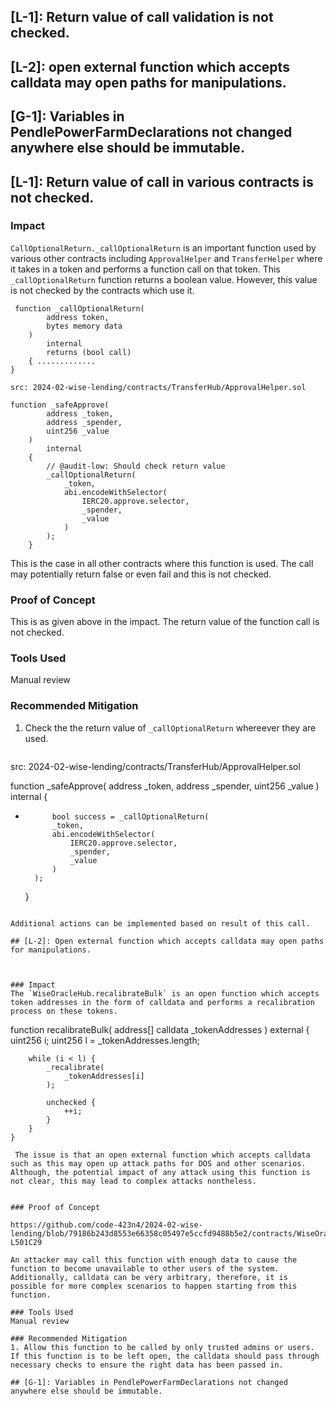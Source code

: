 ## [L-1]: Return value of call validation is not checked.
## [L-2]: open external function which accepts calldata may open paths for manipulations.
## [G-1]: Variables in PendlePowerFarmDeclarations not changed anywhere else should be immutable.


## [L-1]: Return value of call in various contracts is not checked.

### Impact
`CallOptionalReturn._callOptionalReturn` is an important function used by various other contracts including `ApprovalHelper` and `TransferHelper` where it takes in a token and performs a function call on that token. This `_callOptionalReturn` function returns a boolean value. However, this value is not checked by the contracts which use it. 

```
 function _callOptionalReturn(
        address token,
        bytes memory data
    )
        internal
        returns (bool call)
    { ............. 
}
```

```
src: 2024-02-wise-lending/contracts/TransferHub/ApprovalHelper.sol

function _safeApprove(
        address _token,
        address _spender,
        uint256 _value
    )
        internal
    {
        // @audit-low: Should check return value
        _callOptionalReturn(
            _token,
            abi.encodeWithSelector(
                IERC20.approve.selector,
                _spender,
                _value
            )
        );
    }
```
This is the case in all other contracts where this function is used. The call may potentially return false or even fail and this is not checked.

### Proof of Concept
This is as given above in the impact. The return value of the function call is not checked.

### Tools Used
Manual review 

### Recommended Mitigation
1. Check the the return value of `_callOptionalReturn` whereever they are used.

```diff
```
src: 2024-02-wise-lending/contracts/TransferHub/ApprovalHelper.sol

function _safeApprove(
        address _token,
        address _spender,
        uint256 _value
    )
        internal
    {
       
+           bool success = _callOptionalReturn(
            _token,
            abi.encodeWithSelector(
                IERC20.approve.selector,
                _spender,
                _value
            )
        );
    }
```

Additional actions can be implemented based on result of this call.

## [L-2]: Open external function which accepts calldata may open paths for manipulations.



### Impact
The `WiseOracleHub.recalibrateBulk` is an open function which accepts token addresses in the form of calldata and performs a recalibration process on these tokens.
```
function recalibrateBulk(
        address[] calldata _tokenAddresses
    )
        external
    {
        uint256 i;
        uint256 l = _tokenAddresses.length;

        while (i < l) {
            _recalibrate(
                _tokenAddresses[i]
            );

            unchecked {
                ++i;
            }
        }
    }
```
 The issue is that an open external function which accepts calldata such as this may open up attack paths for DOS and other scenarios. Although, the potential impact of any attack using this function is not clear, this may lead to complex attacks nontheless.


### Proof of Concept

https://github.com/code-423n4/2024-02-wise-lending/blob/79186b243d8553e66358c05497e5ccfd9488b5e2/contracts/WiseOracleHub/WiseOracleHub.sol#L501C14-L501C29

An attacker may call this function with enough data to cause the function to become unavailable to other users of the system. Additionally, calldata can be very arbitrary, therefore, it is possible for more complex scenarios to happen starting from this function.

### Tools Used
Manual review 

### Recommended Mitigation
1. Allow this function to be called by only trusted admins or users. 
If this function is to be left open, the calldata should pass through necessary checks to ensure the right data has been passed in.

## [G-1]: Variables in PendlePowerFarmDeclarations not changed anywhere else should be immutable.





